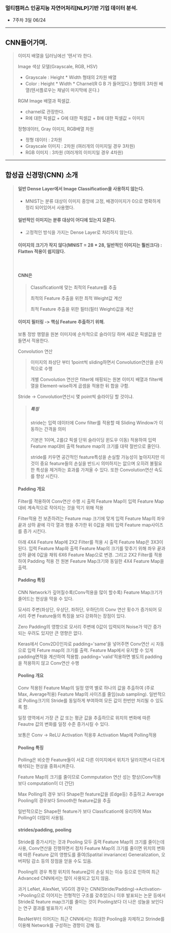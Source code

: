 ### 멀티캠퍼스 인공지능 자연어처리[NLP]기반 기업 데이터 분석.
- 7주차 3일 06/24
---
## CNN들어가며.
>이미지 배열을 딥러닝에선 '텐서'라 한다.
>
> Image 색상 모델(Grayscale, RGB, HSV)
> - Grayscale : Height * Width 형태의 2차원 배열
> - Color : Height * Width * Charnel(R G B 가 들어있다.) 형태의 3차원 배열(텐서플로우는 채널이 마지막에 온다.)
> 
> RGM Image 배열과 픽셀값.
> - charnel로 관장한다.
> - R에 대한 픽셀값 + G에 대한 픽셀값 + B에 대한 픽셀값 = 이미지
> 
> 정형데이터, Gray 이미지, RGB배열 차원
> - 정형 데이터 : 2차원
> - Grayscale 이미지 : 2차원 (여러개의 이미지일 경우 3차원)
> - RGB 이미지 : 3차원 (여러개의 이미지일 경우 4차원)
> 
---
## 합성곱 신경망(CNN) 소개
> #### 일반 Dense Layer에서 Image Classification을 사용하지 않는다.
> - MNIST는 분류 대상이 이미지 중앙에 고정, 배경이미지가 0으로 명확하게 정리 되어있어서 사용했다.
> 
> #### 일반적인 이미지는 분류 대상이 어디에 있는지 모른다.
> - 고정적인 방식을 가지는 Dense Layer로 처리하지 않는다.
> 
> #### 이미지의 크기가 작지 않다(MNIST = 28 * 28, 일반적인 이미지는 훨씬크다) : Flatten 적용이 쉽지않다. 
> <br>
> 
> #### CNN은
>> Classification에 맞는 최적의 Feature를 추출
>> 
>> 최적의 Feature 추출을 위한 최적 Weight값 계산
>> 
>> 최적 Feature 추출을 위한 필터(필터 Weight)값을 계산
>
> #### 이미지 필터링 -> 핵심 Feature 추출하기 위해.
> 보통 정방 행렬을 원본 이미지에 순차적으로 슬라이딩 하며 새로운 픽셀값을 만들면서 적용한다.
>
> Convolution 연산
> 
>> 이미지의 좌상단 부터 1point씩 sliding하면서 Convolution연산을 순자적으로 수행
>>
>> 개별 Convolution 연산은 filter에 매핑되는 원본 이미지 배열과 filter배열을 Element-wise하게 곱셈을 적용한 뒤 합을 구함.
>
> Stride -> Convolution연산시 몇 point씩 슬라이딩 할 것이냐.
>> ##### 특징
>> stride는 입력 데이터에 Conv filter를 적용할 때 Sliding Window가 이동하는 간격을 의미
>>
>> 기본은 1이며, 2를(2 픽셀 단위 슬라이딩 윈도우 이동) 적용하여 입력 Feature map대비 출력 feature map의 크기를 대략 절반으로 줄인다.
>>
>> stride를 키우면 공간적인 feature특성을 손실할 가능성이 높아지지만 이것이 중요 feature들의 손실을 반드시 의미하지는 앖으며 오히려 불필요한 특성을 제거하는 효과를 가져올 수 있다. 또한 Convolution연산 속도를 향상 시킨다.
> 
> #### Padding 개요
> Filter를 적용하여 Conv연산 수행 시 출력 Feature Map이 입력 Feature Map 대비 계속적으로 작아지는 것을 막기 위해 적용
>
> Filter적용 전 보존하려는 Feature map 크기에 맞게 입력 Feature Map의 좌우 끝과 상하 끝에 각각 열과 행을 추가한 뒤 0값을 채워 입력 Feature map사이즈를 증가 시킨다.
>
> 아래 4X4 Feature Map에 2X2 Filter를 적용 시 출력 Feature Map은 3X3이 된다. 입력 Feature Map와 출력 Feature Map의 크기를 맞추기 위해 좌우 끝과 상하 끝에 0값을 채워 6X6 Feature Map으로 변경. 그리고 2X2 Filter를 적용하여 Padding 적용 전 원본 Feature Map크기와 동일한 4X4 Feature Map을 출력.
>
>
> #### Padding 특징
> CNN Network가 깊어질수록(Conv적용을 많이 할수록) Feature Map크기가 줄어드는 현상을 막을 수 있다.
>
> 모서리 주변(좌상단, 우상단, 좌하단, 우하단)의 Conv 연산 횟수가 증가되어 모서리 주변 Feature들의 특징을 보다 강화하는 장점이 있다.
>
> Zero Padding의 영향으로 모서리 주변에 0값이 입력되어 Noise가 약간 증가 되는 우려도 있지만 큰 영향은 없다.
>
> Keras에서 Conv2D()인자로 padding='same'을 넣어주면 Conv연산 시 자동으로 입력 Feture map의 크기를 출력. Feature Map에서 유지할 수 있게 padding면적을 계산하여 적용함. padding='valid'적용하면 별도의 padding을 적용하지 않고 Conv연산 수행
>
> #### Pooling 개요
> Conv 적용된 Feature Map의 일정 영역 별로 하나의 값을 추출하여 (주로 Max, Average적용) Feature Map의 사이즈를 줄임(sub sampling). 일반적으로 Polling크기의 Stride를 동일하게 부여하여 모든 값이 한번만 처리될 수 있도록 함.
>
> 일정 영역에서 가장 큰 값 또는 평균 값을 추출하므로 위치의 변화에 따른 Feautre 값의 변화를 일정 수준 증가시킬 수 있다.
>
> 보통은 Conv -> ReLU Activation 적용후 Activation Map에 Polling적용
>
> #### Pooling 특징
> Polling은 비슷한 Feature들이 서로 다른 이미지에서 위치가 달라지면서 다르게 해석되는 현상을 중화시켜준다.
>
> Feature Map의 크기를 줄이므로 Commputation 연산 성는 향상(Conv적용 보다 computation이 더 간단)
>
> Max Polling의 경우 보다 Shape한 feature값을 (Edge등) 추출하고 Average Pooling의 경우보다 Smooth한 feature값을 추출
>
> 일반적으로는 Shape한 feature가 보다 Classfication에 유리하여 Max Polling이 더많이 사용됨.
>
> #### strides/padding, pooling
> Stride를 증가시키는 것과 Pooling 모두 출력 Feature Map의 크기를 줄이는데 사용, Conv연산을 진행하면서 점차 Feature Map의 크기를 줄이면 위치의 변화에 따른 Feature 값의 영향도를 줄여(Spatital invariance) Generalization, 오버피팅 감소 등의 장점을 얻을 수도 있음.
>
> Pooling의 경우 특정 위치의 feature값이 손실 되는 이슈 등으로 인하여 최근 Advanced CNN에서는 많이 사용되고 있지 않음.
>
> 과거 LeNet, AlexNet, VGG의 경우는 CNN(Stride/Padding)->Activation->Pooling으로 이어지는 전형적인 구조를 갖추었으니 이후 발표되는 논문 등에서 Stride로 feature map크기를 줄이는 것이 Pooling보다 더 나은 성늘을 보인다는 연구 결과를 발표하기 시작
>
> ResNet부터 이어지는 최근 CNN에서는 최대한 Pooling을 자제하고 Strinde를 이용해 Network를 구성하는 경향이 강해 짐.
